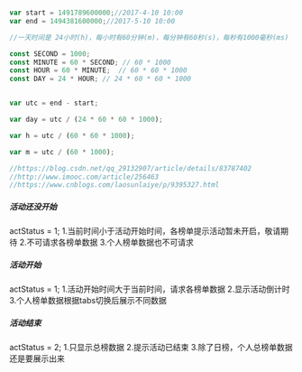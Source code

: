 ```javascript

var start = 1491789600000;//2017-4-10 10:00
var end = 1494381600000;//2017-5-10 10:00

//一天时间是 24小时(h)，每小时有60分钟(m)，每分钟有60秒(s)，每秒有1000毫秒(ms)

const SECOND = 1000; 
const MINUTE = 60 * SECOND; // 60 * 1000
const HOUR = 60 * MINUTE;  // 60 * 60 * 1000
const DAY = 24 * HOUR; // 24 * 60 * 60 * 1000


var utc = end - start;

var day = utc / (24 * 60 * 60 * 1000);

var h = utc / (60 * 60 * 1000);

var m = utc / (60 * 1000);

//https://blog.csdn.net/qq_29132907/article/details/83787402
//http://www.imooc.com/article/256463
//https://www.cnblogs.com/laosunlaiye/p/9395327.html
```
##### 活动还没开始
actStatus = 1;
1.当前时间小于活动开始时间，各榜单提示活动暂未开启，敬请期待
2.不可请求各榜单数据
3.个人榜单数据也不可请求

##### 活动开始
actStatus = 1;
1.活动开始时间大于当前时间，请求各榜单数据
2.显示活动倒计时
3.个人榜单数据根据tabs切换后展示不同数据

##### 活动结束
actStatus = 2;
1.只显示总榜数据
2.提示活动已结束
3.除了日榜，个人总榜单数据还是要展示出来